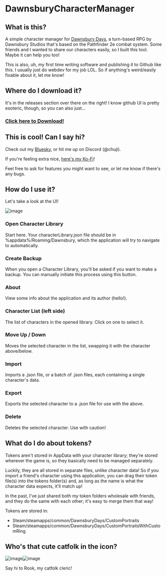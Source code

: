 # DawnsburyCharacterManager 
## What is this?
A simple character manager for [Dawnsbury Days](https://store.steampowered.com/app/2693730/Dawnsbury_Days/), a turn-based RPG by Dawnsbury Studios that's based on the Pathfinder 2e combat system.
Some friends and I wanted to share our characters easily, so I built this tool. Maybe it can help you too!

This is also, uh, my first time writing software and publishing it to Github like this. I usually just do webdev for my job LOL. So if anything's weird/easily fixable about it, let me know!

## Where do I download it?
It's in the releases section over there on the right! I know github UI is pretty esoteric, though, so you can also just...
### [Click here to Download!](https://github.com/Choojermelon/DawnsburyCharacterManager/releases)

## This is cool! Can I say hi?
Check out my [Bluesky](https://bsky.app/profile/chuji.bsky.social), or hit me up on Discord (@chuji).

If you're feeling extra nice, [here's my Ko-Fi](https://ko-fi.com/chuji)!

Feel free to ask for features you might want to see, or let me know if there's any bugs.

## How do I use it?
Let's take a look at the UI!

![image](https://github.com/user-attachments/assets/ec2eb151-fbe6-43c4-8e27-4180259a1f8a)

### Open Character Library
Start here. Your characterLibrary.json file should be in %appdata%/Roaming/Dawnsbury, which the application will try to navigate to automatically.

### Create Backup
When you open a Character Library, you'll be asked if you want to make a backup. You can manually initiate this process using this button.

### About
View some info about the application and its author (hello!).

### Character List (left side)
The list of characters in the opened library. Click on one to select it.

### Move Up / Down
Moves the selected character in the list, swapping it with the character above/below.

### Import
Imports a .json file, or a batch of .json files, each containing a single character's data.

### Export
Exports the selected character to a .json file for use with the above.

### Delete
Deletes the selected character. Use with caution!

## What do I do about tokens?
Tokens aren't stored in AppData with your character library; they're stored wherever the game is, so they basically need to be managed separately.

Luckily, they are all stored in separate files, unlike character data! So if you import a friend's character using this application, you can drag their token file(s) into the tokens folder(s) and, as long as the name is what the character data expects, it'll match up!

In the past, I've just shared both my token folders wholesale with friends, and they do the same with each other; it's easy to merge them that way!

Tokens are stored in:
* Steam/steamapps/common/DawnsburyDays/CustomPortraits
* Steam/steamapps/common/DawnsburyDays/CustomPortraitsWithCustomRing

## Who's that cute catfolk in the icon?
![image](https://github.com/user-attachments/assets/9752feb9-e6ff-4b51-99da-0793107e6b63)![image](https://github.com/user-attachments/assets/1f3144ae-1b0c-4767-aac7-6df0a8c9f0b5)


Say hi to Rook, my catfolk cleric!
